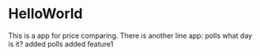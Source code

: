 # HelloWorld
This is a app for price comparing.
There is another line
app: polls
     what day is it?
added polls
added feature1
